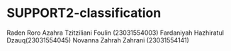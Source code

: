 # SUPPORT2-classification

Raden Roro Azahra Tzitziliani Foulin (23031554003)
Fardaniyah Hazhiratul Dzauq(23031554045)
Novanna Zahrah Zahrani (23031554141)

